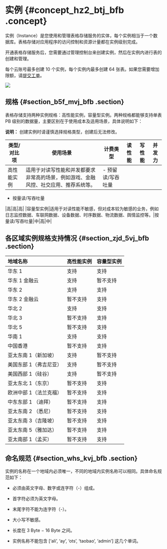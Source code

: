 # 实例 {#concept_hz2_btj_bfb .concept}

实例（Instance）是您使用和管理表格存储服务的实体，每个实例相当于一个数据库。表格存储对应用程序的访问控制和资源计量都在实例级别完成。

开通表格存储服务后，您需要通过管理控制台来创建实例，然后在实例内进行表的创建和管理。

每个云账号最多创建 10 个实例，每个实例内最多创建 64 张表。如果您需要增加限额，请[提交工单](https://workorder-intl.console.aliyun.com/#/ticket/createInd)。

![](http://static-aliyun-doc.oss-cn-hangzhou.aliyuncs.com/assets/img/20250/156583780211543_zh-CN.jpg)

## 规格 {#section_b5f_mvj_bfb .section}

表格存储支持两种实例规格：高性能实例，容量型实例。两种规格都能够支持单表 PB 级别的数据量，主要区别在于使用成本及适用场景，具体说明如下：

**说明：** 创建实例时请谨慎选择规格类型，创建后无法修改。

|类型/对比项|使用场景|计费类型|读性能|写性能|并发力|
|------|----|----|---|---|---|
|高性能实例|适用于对读写性能和并发都要求非常高的场景，例如游戏、金融风控、社交应用、推荐系统等。| -   预留读/写吞吐量
-   按量读/写吞吐量

 |高|高|高|
|容量型实例|适用于对读性能不敏感，但对成本较为敏感的业务，例如日志监控数据、车联网数据、设备数据、时序数据、物流数据、舆情监控等。|按量读/写吞吐量|中|高|中|

## 各区域实例规格支持情况 {#section_zjd_5vj_bfb .section}

|地域名称|高性能实例|容量型实例|
|:---|:----|:----|
|华东 1|支持|支持|
|华东 1 金融云|支持|暂不支持|
|华东 2|支持|支持|
|华东 2 金融云|暂不支持|支持|
|华北 2|支持|支持|
|华北 3|暂不支持|支持|
|华北 5|暂不支持|支持|
|华南 1|支持|支持|
|中国香港|暂不支持|支持|
|亚太东南 1（新加坡）|支持|暂不支持|
|美国东部 1（弗吉尼亚）|支持|暂不支持|
|美国西部 1（硅谷）|支持|暂不支持|
|亚太东北 1（东京）|暂不支持|支持|
|欧洲中部 1（法兰克福）|暂不支持|支持|
|中东东部 1 （迪拜）|暂不支持|支持|
|亚太东南 2 （悉尼）|暂不支持|支持|
|亚太东南 3（吉隆坡）|暂不支持|支持|
|亚太东南 5（雅加达）|暂不支持|支持|
|亚太南部 1（孟买）|暂不支持|支持|

## 命名规范 {#section_whs_kvj_bfb .section}

实例的名称在一个地域内必须唯一，不同的地域内实例名称可以相同。具体命名规范如下：

-   必须由英文字母、数字或连字符（-）组成。

-   首字符必须为英文字母。

-   末尾字符不能为连字符（-）。

-   大小写不敏感。

-   长度在 3 Byte − 16 Byte 之间。

-   实例名称不能包含 \[‘ali’, ‘ay’, ‘ots’, ‘taobao’, ‘admin’\] 这几个单词。


